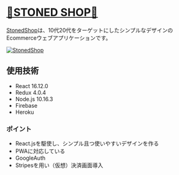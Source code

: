 <a href="https://stoned-shop.herokuapp.com/">

🍄STONED SHOP🍄
======================

[StonedShop](https://aimeos.org/TYPO3)は、10代20代をターゲットにしたシンプルなデザインのEcommerceウェブアプリケーションです。


[![StonedShop](https://i.ibb.co/sQXnZ31/ezgif-com-crop.png)](https://stoned-shop.herokuapp.com/)

## 使用技術

- React 16.12.0
- Redux 4.0.4
- Node.js 10.16.3
- Firebase
- Heroku

### ポイント
- React.jsを駆使し、シンプル且つ使いやすいデザインを作る
- PWAに対応している
- GoogleAuth
- Stripesを用い（仮想）決済画面導入